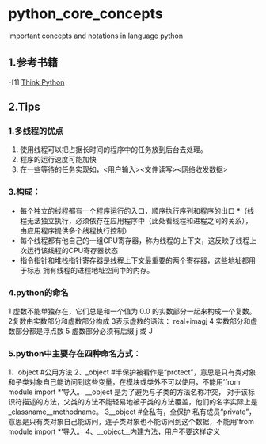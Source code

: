 # python_core_concepts
important concepts and notations in language python

## 1.参考书籍
-[1] [Think Python](https://greenteapress.com/wp/think-python-2e/)

## 2.Tips
### 1.多线程的优点
1. 使用线程可以把占据长时间的程序中的任务放到后台去处理。
2. 程序的运行速度可能加快
3. 在一些等待的任务实现如，<用户输入><文件读写><网络收发数据>
### 3.构成：
* 每个独立的线程都有一个程序运行的入口，顺序执行序列和程序的出口
*（线程无法独立执行，必须依存在应用程序中（此处看线程和进程之间的关系），由应用程序提供多个线程执行控制）
* 每个线程都有他自己的一组CPU寄存器，称为线程的上下文，这反映了线程上次运行该线程的CPU寄存器状态
* 指令指针和堆栈指针寄存器是线程上下文最重要的两个寄存器，这些地址都用于标志
拥有线程的进程地址空间中的内存。
### 4.python的命名
1 虚数不能单独存在，它们总是和一个值为 0.0 的实数部分一起来构成一个复数。
2复数由实数部分和虚数部分构成
3表示虚数的语法： real+imagj
4 实数部分和虚数部分都是浮点数
5 虚数部分必须有后缀 j 或 J
### 5.python中主要存在四种命名方式：
1、object #公用方法
2、_object #半保护被看作是“protect”，意思是只有类对象和子类对象自己能访问到这些变量，在模块或类外不可以使用，不能用’from module import *’导入。
__object 是为了避免与子类的方法名称冲突， 对于该标识符描述的方法，父类的方法不能轻易地被子类的方法覆盖，他们的名字实际上是_classname__methodname。
3__object  #全私有，全保护
私有成员“private”，意思是只有类对象自己能访问，连子类对象也不能访问到这个数据，不能用’from module import *’导入。
4、__object__内建方法，用户不要这样定义

